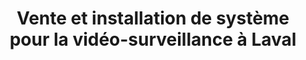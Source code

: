 ---
title: "Vente et installation de système pour la vidéo-surveillance à Laval"
description: "Laissez notre équipe d'expérience vous guider dans l'implémentation de votre nouveau système de vidéo-surveillance"
titre: Installation de système de vidéo-surveillance
desc: Découvrez notre service d'installation de système de vidéo-surveillance.
slug: systeme-de-video-surveillance
i18nlanguage: fr
icon: /img/ico/video.svg
image: /img/video-surveillance-1.jpg
banner: /img/video-surveillance-banniere.jpg
slidertitle: "Installation de système de vidéo-surveillance"
section1:
  title: "Un système en lequel on peut avoir confiance" 
  description: >-
    Avec notre expertise, nous sommes en mesure de répondre à vos besoins en vidéo-surveillance. Que ce soit pour des usages intérieurs ou extérieurs, pour des déploiements de petite ou très grande envergure nous avons la solution. Nos services sont disponibles dans le domaine résidentiel, commercial et industriel.


    Nous serons heureux de regarder avec vous, votre projet.
section2:
  image1: /img/video-surveillance-1.jpg
  image2: /img/video-surveillance-2.jpg
  image3: /img/video-surveillance-3.jpg
---